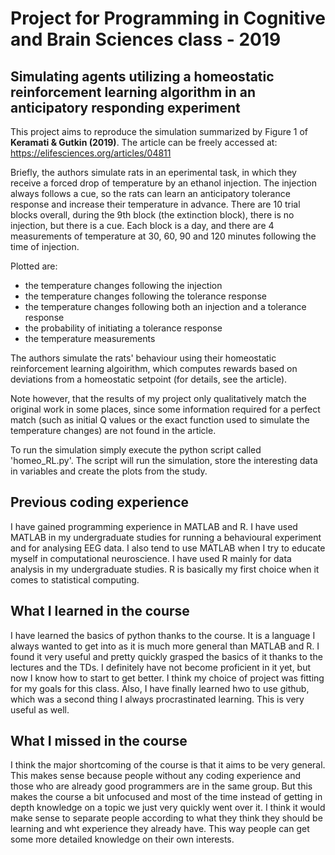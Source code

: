 # Project for Programming in Cognitive and Brain Sciences class - 2019

## Simulating agents utilizing a homeostatic reinforcement learning algorithm in an anticipatory responding experiment

This project aims to reproduce the simulation summarized by Figure 1 of **Keramati & Gutkin (2019)**.
The article can be freely accessed at: https://elifesciences.org/articles/04811

Briefly, the authors simulate rats in an eperimental task, in which they receive a forced drop of temperature by an ethanol injection.
The injection always follows a cue, so the rats can learn an anticipatory tolerance response and increase their temperature in advance.
There are 10 trial blocks overall, during the 9th block (the extinction block), there is no injection, but there is a cue.
Each block is a day, and there are 4 measurements of temperature at 30, 60, 90 and 120 minutes following the time of injection.

Plotted are:
- the temperature changes following the injection
- the temperature changes following the tolerance response
- the temperature changes following both an injection and a tolerance response
- the probability of initiating a tolerance response
- the temperature measurements

The authors simulate the rats' behaviour using their homeostatic reinforcement learning algoirithm, which computes rewards based on
deviations from a homeostatic setpoint (for details, see the article).

Note however, that the results of my project only qualitatively match the original work in some places, since some information required for
a perfect match (such as initial Q values or the exact function used to simulate the temperature changes) are not found in the article.

To run the simulation simply execute the python script called 'homeo_RL.py'. The script will run the simulation, store the interesting data in variables and create the plots from the study.

## Previous coding experience

I have gained programming experience in MATLAB and R.
I have used MATLAB in my undergraduate studies for running a behavioural experiment and for analysing  EEG data. I also tend to use MATLAB when I try to educate myself in computational neuroscience.
I have used R mainly for data analysis in my undergraduate studies. R is basically my first choice when it comes to statistical computing.

## What I learned in the course

I have learned the basics of python thanks to the course. It is a language I always wanted to get into as it is much more general than MATLAB and R. I found it very useful and pretty quickly grasped the basics of it thanks to the lectures and the TDs. I definitely have not become proficient in it yet, but now I know how to start to get better. I think my choice of project was fitting for my goals for this class.
Also, I have finally learned hwo to use github, which was a second thing I always procrastinated learning. This is very useful as well.

## What I missed in the course

I think the major shortcoming of the course is that it aims to be very general. This makes sense because people without any coding experience and those who are already good programmers are in the same group. But this makes the course a bit unfocused and most of the time instead of getting in depth knowledge on a topic we just very quickly went over it. I think it would make sense to separate people according to what they think they should be learning and wht experience they already have. This way people can get some more detailed knowledge on their own interests.

